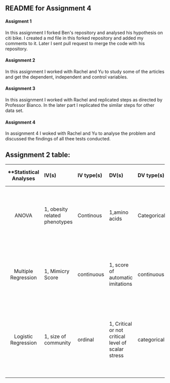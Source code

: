 
## README for Assignment 4

#### Assigment 1

In this assignment I forked Ben's repository and analysed his hypothesis on citi bike. I created a md file in this forked repository and added my comments to it. Later I sent pull request to merge the code with his repository.

#### Assignment 2

In this assignment I worked with Rachel and Yu to study some of the articles and get the dependent, independent and control variables.

#### Assignment 3

In this assignment I worked with Rachel and replicated steps as directed by Professor Bianco. In the later part I replicated the similar steps for other data set.

#### Assignment 4

In assignment 4 I woked with Rachel and Yu to analyse the problem and discussed the findings of all thee tests conducted.






## Assignment 2 table:

| **Statistical Analyses	|  IV(s)  |  IV type(s) |  DV(s)  |  DV type(s)  |  Control Var | Control Var type  | Question to be answered | _H0_ | alpha | link to paper **| 
|:----------:|:----------|:------------|:-------------|:-------------|:------------|:------------- |:------------------|:----:|:-------:|:-------| 
|ANOVA|1, obesity related phenotypes| Continous |1,amino acids| Categorical |0||Do differences exist between 2 or more groups on one dependent variable|No difference exist between any group|0.05|[Involvement of the Neutral Amino Acid Transporter SLC6A15 and Leucine in Obesity-Related Phenotypes](http://journals.plos.org/plosone/article?id=10.1371/journal.pone.0068245)|
Multiple Regression	| 1, Mimicry Score | continuous | 1, score of automatic imitations| continuous | - | - | 	Does higher mimicry scores correspond to higher scores for automatic imitation? | Mimicry score and scores of automatic imitation are positively related | 0.05 | [Mimicry and automatic imitation are not correlated](http://journals.plos.org/plosone/article?id=10.1371/journal.pone.0183784) |
Logistic Regression	| 1, size of community | ordinal | 1, Critical or not critical level of scalar stress| categorical | 0 | N/A | 	Do participants has a higher critical scalar level as the community size increases? | The scalar stress level will be the same or lower when there is a smaller community size| 0.05 | [Modeling Group Size and Scalar Stress by Logistic Regression from an Archaeological Perspective](http://journals.plos.org/plosone/article?id=10.1371/journal.pone.0091510) |
  ||||||||| 
